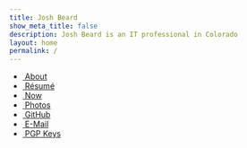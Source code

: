 ```yaml
---
title: Josh Beard
show_meta_title: false
description: Josh Beard is an IT professional in Colorado
layout: home
permalink: /
---
```

<div class="home_links">
    <ul class="home_links">
        <li class="home_link"><a href="/about" title="About"><i class="fas fa-fw fa-id-card"></i>&nbsp;<span>About</span></a></li>
        <li class="home_link"><a href="/resume" title="Josh Beard's Résumé"><i class="fas fa-fw fa-briefcase"></i>&nbsp;<span>Résumé</span></a></li>
        <li class="home_link"><a href="/now" title="What I'm doing lately"><i class="fas fa-fw fa-calendar"></i>&nbsp;<span>Now</span></a></li>
        <li class="home_link"><a href="/photos" title="Photos"><i class="fas fa-fw fa-image"></i>&nbsp;<span>Photos</span></a></li>
        <li class="home_link"><a href="https://github.com/joshbeard" title="github.com/joshbeard"><i class="fab fa-fw fa-github"></i>&nbsp;<span>GitHub</span></a></li>
        <li class="home_link"><a href="mailto:hello@joshbeard.me" title="hello@joshbeard.me"><i class="fas fa-fw fa-envelope"></i>&nbsp;<span>E-Mail</span></a></li>
        <li class="home_link"><a href="/pgp" title="My PGP keys"><i class="fas fa-fw fa-key"></i>&nbsp;<span>PGP Keys</span></a></li>
    </ul>
</div>